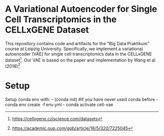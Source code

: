 # A Variational Autoencoder for Single Cell Transcriptomics in the CELLxGENE Dataset

This repository contains code and artifacts for the "Big Data Praktikum" course at Leipzig University. Specifically, we implement a variational autoencoder (VAE) for single cell transcriptomics data in the CELLxGENE dataset[^1]. Our VAE is based on the paper and implementation by Wang et al (2018)[^2]

[^1]: https://cellxgene.cziscience.com/datasets
[^2]: https://academic.oup.com/gpb/article/16/5/320/7225045

# Setup

Setup conda env with:
    - (conda init) #if you have never used conda before
    - conda env create -f env.yml
    - conda activate cell-vae
